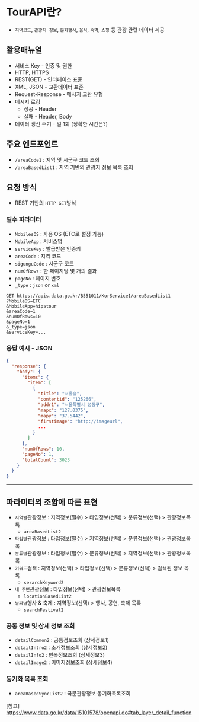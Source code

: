# TourAPI란?
+ `지역코드`, `관광지 정보`, `문화행사`, `음식`, `숙박`, `쇼핑` 등 관광 관련 데이터 제공

## 활용매뉴얼
+ 서비스 Key - 인증 및 권한
+ HTTP, HTTPS
+ REST(GET) - 인터페이스 표준
+ XML, JSON - 교환데이터 표준
+ Request-Response - 메시지 교환 유형
+ 메시지 로깅 
  + 성공 - Header
  + 실패 - Header, Body
+ 데이터 갱신 주기 - 일 1회 (정확한 시간은?)

## 주요 엔드포인트
+ `/areaCode1` : 지역 및 시군구 코드 조회
+ `/areaBasedList1` : 지역 기반의 관광지 정보 목록 조회

## 요청 방식
+ REST 기반의 `HTTP GET`방식

### 필수 파라미터
+ `MobilesOS` : 사용 OS (ETC로 설정 가능)
+ `MobileApp` : 서비스명
+ `serviceKey` : 발급받은 인증키
+ `areaCode` : 지역 코드
+ `sigunguCode` : 시군구 코드
+ `numOfRows` : 한 페이지당 몇 개의 결과
+ `pageNo` : 페이지 번호
+ `_type` : `json` or `xml`
```text
GET https://apis.data.go.kr/B551011/KorService1/areaBasedList1
?MobileOS=ETC
&MobileApp=hipstour
&areaCode=1
&numOfRows=10
&pageNo=1
&_type=json
&serviceKey=...
```

### 응답 예시 - JSON
```json
{
  "response": {
    "body": {
      "items": {
        "item": [
          {
            "title": "서울숲",
            "contentid": "125266",
            "addr1": "서울특별시 성동구",
            "mapx": "127.0375",
            "mapy": "37.5442",
            "firstimage": "http://imageurl",
            ...
          }
        ]
      },
      "numOfRows": 10,
      "pageNo": 1,
      "totalCount": 3023
    }
  }
}
```

---

## 파라미터의 조합에 따른 표현
+ `지역별`관광정보 : 지역정보(필수) > 타입정보(선택) > 분류정보(선택) > 관광정보목록
  + `areaBasedList2`
+ `타입별`관광정보 : 타입정보(필수) > 지역정보(선택) > 분류정보(선택) > 관광정보목록
+ `분류별`관광정보 : 타입정보(필수) > 분류정보(선택) > 지역정보(선택) > 관광정보목록
+ `키워드`검색 : 지역정보(선택) > 타입정보(선택) > 분류정보(선택) > 검색된 정보 목록
  + `serarchKeyword2`
+ `내 주변`관광정보 : 타입정보(선택) > 관광정보목록
  + `locationBasedList2`
+ `날짜별`행사 & 축제 : 지역정보(선택) > 행사, 공연, 축제 목록
  + `searchFestival2`

### 공통 정보 및 상세 정보 조회
+ `detailCommon2` : 공통정보조회 (상세정보1)
+ `detailIntro2` : 소개정보조회 (상세정보2)
+ `detailInfo2` : 반복정보조회 (상세정보3)
+ `detailImage2` : 이미지정보조회 (상세정보4)

### 동기화 목록 조회
+ `areaBasedSyncList2` : 국문관광정보 동기화목록조회

[참고] https://www.data.go.kr/data/15101578/openapi.do#tab_layer_detail_function